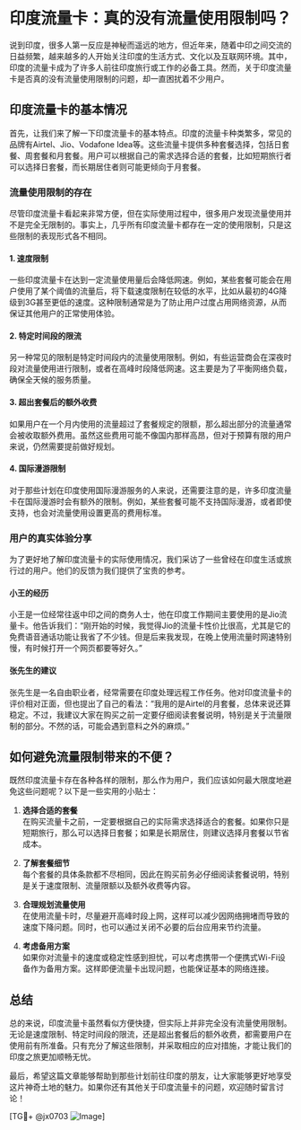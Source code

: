 # 印度流量卡：真的没有流量使用限制吗？

说到印度，很多人第一反应是神秘而遥远的地方，但近年来，随着中印之间交流的日益频繁，越来越多的人开始关注印度的生活方式、文化以及互联网环境。其中，印度的流量卡成为了许多人前往印度旅行或工作的必备工具。然而，关于印度流量卡是否真的没有流量使用限制的问题，却一直困扰着不少用户。

## 印度流量卡的基本情况

首先，让我们来了解一下印度流量卡的基本特点。印度的流量卡种类繁多，常见的品牌有Airtel、Jio、Vodafone Idea等。这些流量卡提供多种套餐选择，包括日套餐、周套餐和月套餐。用户可以根据自己的需求选择合适的套餐，比如短期旅行者可以选择日套餐，而长期居住者则可能更倾向于月套餐。

### 流量使用限制的存在

尽管印度流量卡看起来非常方便，但在实际使用过程中，很多用户发现流量使用并不是完全无限制的。事实上，几乎所有印度流量卡都存在一定的使用限制，只是这些限制的表现形式各不相同。

#### 1. **速度限制**
   一些印度流量卡在达到一定流量使用量后会降低网速。例如，某些套餐可能会在用户使用了某个阈值的流量后，将下载速度限制在较低的水平，比如从最初的4G降级到3G甚至更低的速度。这种限制通常是为了防止用户过度占用网络资源，从而保证其他用户的正常使用体验。

#### 2. **特定时间段的限流**
   另一种常见的限制是特定时间段内的流量使用限制。例如，有些运营商会在深夜时段对流量使用进行限制，或者在高峰时段降低网速。这主要是为了平衡网络负载，确保全天候的服务质量。

#### 3. **超出套餐后的额外收费**
   如果用户在一个月内使用的流量超过了套餐规定的限额，那么超出部分的流量通常会被收取额外费用。虽然这些费用可能不像国内那样高昂，但对于预算有限的用户来说，仍然需要提前做好规划。

#### 4. **国际漫游限制**
   对于那些计划在印度使用国际漫游服务的人来说，还需要注意的是，许多印度流量卡在国际漫游时会有额外的限制。例如，某些套餐可能不支持国际漫游，或者即使支持，也会对流量使用设置更高的费用标准。

### 用户的真实体验分享

为了更好地了解印度流量卡的实际使用情况，我们采访了一些曾经在印度生活或旅行过的用户。他们的反馈为我们提供了宝贵的参考。

#### 小王的经历
小王是一位经常往返中印之间的商务人士，他在印度工作期间主要使用的是Jio流量卡。他告诉我们：“刚开始的时候，我觉得Jio的流量卡性价比很高，尤其是它的免费语音通话功能让我省了不少钱。但是后来我发现，在晚上使用流量时网速特别慢，有时候打开一个网页都要等好久。”

#### 张先生的建议
张先生是一名自由职业者，经常需要在印度处理远程工作任务。他对印度流量卡的评价相对正面，但也提出了自己的看法：“我用的是Airtel的月套餐，总体来说还算稳定。不过，我建议大家在购买之前一定要仔细阅读套餐说明，特别是关于流量限制的部分。不然的话，可能会遇到意料之外的麻烦。”

## 如何避免流量限制带来的不便？

既然印度流量卡存在各种各样的限制，那么作为用户，我们应该如何最大限度地避免这些问题呢？以下是一些实用的小贴士：

1. **选择合适的套餐**  
   在购买流量卡之前，一定要根据自己的实际需求选择适合的套餐。如果你只是短期旅行，那么可以选择日套餐；如果是长期居住，则建议选择月套餐以节省成本。

2. **了解套餐细节**  
   每个套餐的具体条款都不尽相同，因此在购买前务必仔细阅读套餐说明，特别是关于速度限制、流量限额以及额外收费等内容。

3. **合理规划流量使用**  
   在使用流量卡时，尽量避开高峰时段上网，这样可以减少因网络拥堵而导致的速度下降问题。同时，也可以通过关闭不必要的后台应用来节约流量。

4. **考虑备用方案**  
   如果你对流量卡的速度或稳定性感到担忧，可以考虑携带一个便携式Wi-Fi设备作为备用方案。这样即便流量卡出现问题，也能保证基本的网络连接。

## 总结

总的来说，印度流量卡虽然看似方便快捷，但实际上并非完全没有流量使用限制。无论是速度限制、特定时间段的限流，还是超出套餐后的额外收费，都需要用户在使用前有所准备。只有充分了解这些限制，并采取相应的应对措施，才能让我们的印度之旅更加顺畅无忧。

最后，希望这篇文章能够帮助到那些计划前往印度的朋友，让大家能够更好地享受这片神奇土地的魅力。如果你还有其他关于印度流量卡的问题，欢迎随时留言讨论！

[TG💪+ @jx0703 ![Image](https://github.com/user-attachments/assets/dbca1d08-cadb-493c-b0ec-ad6f7a83f270)]